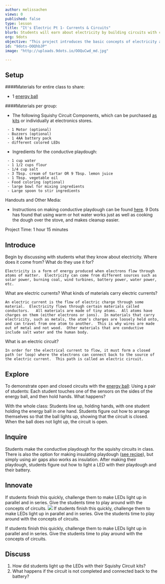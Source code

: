 ```yaml
---
author: melissachen
views: 0
published: false
type: lesson
title: "It's Electric Pt 1- Currents & Circuits"
blurb: Students will earn about electricity by building circuits with conductive playdough.
org: 9dots
objective: "This project introduces the basic concepts of electricity and  conductivity.  By the end of the project, students will be able to to build simple functioning circuits and explain the difference between open and closed circuits."
id: "9dots-OOQhbJP"
image: "http://uploads.9dots.io/OOQuCwd_md.jpg"

---
```


## Setup
####Materials for entire class to share:
 - 1 [energy ball](http://www.amazon.com/Energy-Ball-Scientific-your-fingertips/dp/B000OU9RMS) 
 
####Materials per group:
 - The following Squishy Circuit Components, which can be purchased [as kits](http://squishycircuitsstore.com/kits.html) or individually at electronics stores.
 
```
 - 1 Motor (optional)  
 - Buzzers (optional)
 - 1 4AA battery pack
 - different colored LEDs
```
 - Ingredients for the conductive playdough:
 
```
 - 1 cup water
 - 1 1/2 cups flour
 - 1/4 cup salt
 - 3 Tbsp. cream of tartar OR 9 Tbsp. lemon juice
 - 1 Tbsp. vegetable oil
 - Food coloring (optional)
 - large bowl for mixing ingredients
 - Large spoon to stir ingredients
```
Handouts and Other Media:

 - Instructions on making conductive playdough can be found [here](http://courseweb.stthomas.edu/apthomas/SquishyCircuits/conductiveDough.htm).  9 Dots has found that using warm or hot water works just as well as cooking the dough over the stove, and makes cleanup easier.
 
Project Time: 1 hour 15 minutes

## Introduce
Begin by discussing with students what they know about electricity.  Where does it come from? What do they use it for?
```
Electricity is a form of energy produced when electrons flow through atoms of matter.  Electricity can come from different sources such as solar power, burning coal, wind turbines, battery power, water power, etc.
```
What are electric currents? What kinds of materials carry electric currents? 
```
An electric current is the flow of electric charge through some material.  Electricity flows through certain materials called conductors.   All materials are made of tiny atoms.  All atoms have charges on them (either electrons or ions).  In materials that carry electricity, such as metals, the atom’s charges are loosely held onto, and can travel from one atom to another.  This is why wires are made out of metal and not wood.  Other materials that are conductive include salt water and the human body.
```
What is an electric circuit? 
```
In order for the electrical current to flow, it must form a closed path (or loop) where the electrons can connect back to the source of the electric current.  This path is called an electric circuit.
```

## Explore
To demonstrate open and closed circuits with the [energy ball](http://www.amazon.com/Energy-Ball-Scientific-your-fingertips/dp/B000OU9RMS):
Using a pair of students:  Each student touches one of the sensors on the sides of the energy ball, and then hold hands.  What happens?

With the whole class: Students line up, holding hands, with one student holding the energy ball in one hand.  Students figure out how to arrange themselves so that the ball lights up, showing that the circuit is closed.  When the ball does not light up, the circuit is open.

## Inquire
Students make the conductive playdough for the squishy circuits in class.  There is also the option for making insulating playdough ([see recipe](http://courseweb.stthomas.edu/apthomas/SquishyCircuits/insulatingDough.htm)), but simply using air gaps also works as insulation. 
After making their playdough, students figure out how to light a LED with their playdough and their battery.  

## Innovate
If students finish this quickly, challenge them to make LEDs light up in parallel and in series.  Give the students time to play around with the concepts of circuits.
![](http://uploads.9dots.io/OOQtpSi_md.jpg) 
If students finish this quickly, challenge them to make LEDs light up in parallel and in series.  Give the students time to play around with the concepts of circuits.

If students finish this quickly, challenge them to make LEDs light up in parallel and in series.  Give the students time to play around with the concepts of circuits.
## Discuss
1. How did students light up the LEDs with their Squishy Circuit kits?
2. What happens if the circuit is not completed and connected back to the battery?
